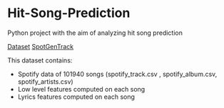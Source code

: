 # Hit-Song-Prediction

Python project with the aim of analyzing hit song prediction 

[Dataset](#Dataset) 
[SpotGenTrack](https://data.mendeley.com/datasets/4m2x4zngny)

This dataset contains: 
* Spotify data of 101940 songs (spotify_track.csv , spotify_album.csv, spotify_artists.csv)
* Low level features computed on each song
* Lyrics features computed on each song
